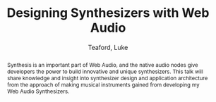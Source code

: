 --- 
title: "Designing Synthesizers with Web Audio" 
abstract: "Synthesis is an important part of Web Audio, and the native audio nodes give developers the power to build innovative and unique synthesizers. This talk will share knowledge and insight into synthesizer design and application architecture from the approach of making musical instruments gained from developing my Web Audio Synthesizers." 
address: "Atlanta, Georgia" 
author: "Teaford, Luke"
webAuthor: "Luke Teaford" 
booktitle: "Proceedings of the International Web Audio Conference" 
editor: "Freeman, Jason and Lerch, Alexander and Paradis, Matthew" 
month: "Proceedings of the International Web Audio Conference"
pages: "" 
publisher: "Georgia Tech" 
series: "WAC '16"
track: "Talk"  
year: "2016" 
id: "2016_EA_35" 
tags: year2016
media: https://smartech.gatech.edu/bitstream/handle/1853/54659/designing_videostream.html?sequence=9&isAllowed=y 
pdflink: /_data/papers/pdf/2016/2016_35.pdf
ISSN: 2663-5844
---